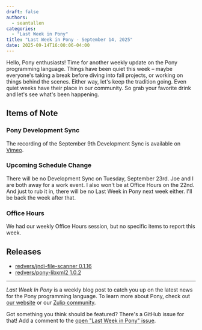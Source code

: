 ```yaml
---
draft: false
authors:
  - seantallen
categories:
  - "Last Week in Pony"
title: "Last Week in Pony - September 14, 2025"
date: 2025-09-14T16:00:06-04:00
---
```


Hello, Pony enthusiasts! Time for another weekly update on the Pony programming language. Things have been quiet this week – maybe everyone's taking a break before diving into fall projects, or working on things behind the scenes. Either way, let's keep the tradition going. Even quiet weeks have their place in our community. So grab your favorite drink and let's see what's been happening.

<!-- more -->

## Items of Note

### Pony Development Sync

The recording of the September 9th Development Sync is available on [Vimeo](https://vimeo.com/1117290070).

### Upcoming Schedule Change

There will be no Development Sync on Tuesday, September 23rd. Joe and I are both away for a work event. I also won't be at Office Hours on the 22nd. And just to rub it in, there will be no Last Week in Pony next week either. I'll be back the week after that.

### Office Hours

We had our weekly Office Hours session, but no specific items to report this week.

## Releases

- [redvers/jndi-file-scanner 0.1.16](https://github.com/redvers/jndi-file-scanner/releases/tag/0.1.16)
- [redvers/pony-libxml2 1.0.2](https://github.com/redvers/pony-libxml2/releases/tag/1.0.2)

---

_Last Week In Pony_ is a weekly blog post to catch you up on the latest news for the Pony programming language. To learn more about Pony, check out [our website](https://ponylang.io) or our [Zulip community](https://ponylang.zulipchat.com).

Got something you think should be featured? There's a GitHub issue for that! Add a comment to the [open "Last Week in Pony" issue](https://github.com/ponylang/ponylang.github.io/issues?q=is%3Aissue+is%3Aopen+label%3Alast-week-in-pony).
